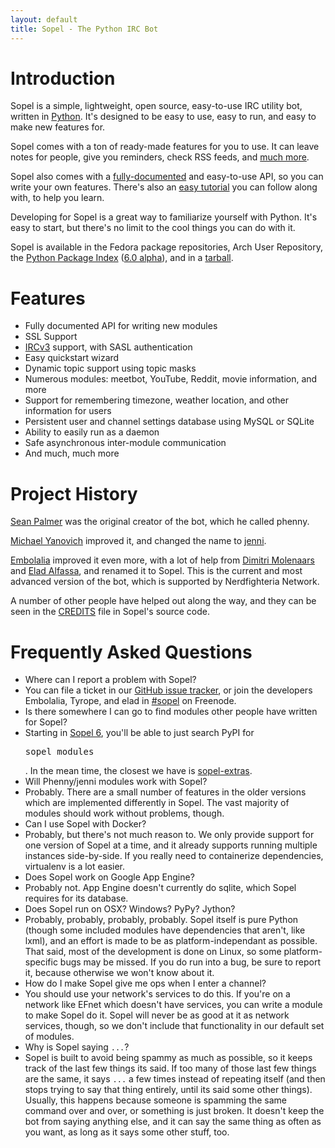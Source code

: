 ```yaml
---
layout: default
title: Sopel - The Python IRC Bot
---
```


# Introduction

<span class="Sopel">Sopel</span> is a simple, lightweight, open source,
easy-to-use IRC utility bot, written in [Python](http://python.org). It's
designed to be easy to use, easy to run, and easy to make new features for.

<span class="Sopel">Sopel</span> comes with a ton of ready-made features for
you to use. It can leave notes for people, give you reminders, check RSS feeds,
and [much more](https://github.com/sopel-irc/sopel/wiki/Commands).

<span class="Sopel">Sopel</span> also comes with a
[fully-documented](/docs) and
easy-to-use API, so you can write your own features. There's also an
[easy tutorial](https://github.com/sopel-irc/sopel/wiki/Sopel-tutorial,-Part-1)
you can follow along with, to help you learn.

Developing for Sopel is a great way to familiarize yourself with Python. It's
easy to start, but there's no limit to the cool things you can do with it.

<span class="Sopel">Sopel</span> is available in the Fedora package
repositories, Arch User Repository, the
[Python Package Index](http://pypi.python.org/pypi/willie/) 
([6.0 alpha](http://pypi.python.org/pypi/sopel)), and in a
[tarball](https://github.com/sopel-irc/sopel/releases/latest).

# Features

* Fully documented API for writing new modules
* SSL Support
* [IRCv3](http://ircv3.org) support, with SASL authentication
* Easy quickstart wizard
* Dynamic topic support using topic masks
* Numerous modules: meetbot, YouTube, Reddit, movie information, and more
* Support for remembering timezone, weather location, and other information for
users
* Persistent user and channel settings database using MySQL or SQLite
* Ability to easily run as a daemon
* Safe asynchronous inter-module communication
* And much, much more

# Project History

[Sean Palmer](http://inamidst.com/) was the original creator of the bot, which
he called phenny.

[Michael Yanovich](https://yanovich.net) improved it, and changed the name to
[jenni](https://github.com/myano/jenni/).

[Embolalia](https://embolalia.com) improved it even more, with a lot of
help from [Dimitri Molenaars](http://tyrope.nl/index.php?lang=EN) and
[Elad Alfassa](http://eladalfassa.com), and renamed it to Sopel. This is the
current and most advanced version of the bot, which is supported by
Nerdfighteria Network.

A number of other people have helped out along the way, and they can be seen in
the [CREDITS](https://github.com/sopel-irc/sopel/blob/master/CREDITS) file in
Sopel's source code.

# Frequently Asked Questions

<ul class="faq">
<li class="q">Where can I report a problem with Sopel?</li>

<li class="a">You can file a ticket in our <a
href="https://github.com/sopel-irc/sopel/issues">GitHub issue tracker</a>, or
join the developers Embolalia, Tyrope, and elad in 
<a href="irc://irc.freenode.net/#sopel">#sopel</a> on Freenode.</li>

<li class="q">Is there somewhere I can go to find modules other people have
written for Sopel?</li>

<li class="a">Starting in <a href="/willie_6.html">Sopel 6</a>, you'll be able
to just search PyPI for <pre>sopel_modules</pre>. In the mean time, the closest we have is
<a href="https://github.com/sopel-irc/sopel-extras">sopel-extras</a>.</li>

<li class="q">Will Phenny/jenni modules work with Sopel?</li>

<li class="a">Probably. There are a small number of features in the older
versions which are implemented differently in Sopel. The vast majority of
modules should work without problems, though.</li>

<li class="q">Can I use Sopel with Docker?</li>

<li class="a">Probably, but there's not much reason to. We only provide support
for one version of Sopel at a time, and it already supports running multiple
instances side-by-side. If you really need to containerize dependencies,
virtualenv is a lot easier.</li>

<li class="q">Does Sopel work on Google App Engine?</li>

<li class="a">Probably not. App Engine doesn't currently do sqlite, which
Sopel requires for its database.</li>

<li class="q">Does Sopel run on OSX? Windows? PyPy? Jython?</li>

<li class="a">Probably, probably, probably, probably. Sopel itself is pure
Python (though some included modules have dependencies that aren't, like lxml),
and an effort is made to be as platform-independant as possible. That said,
most of the development is done on Linux, so some platform-specific bugs may be
missed. If you do run into a bug, be sure to report it, because otherwise we
won't know about it.</li>

<li class="q">How do I make Sopel give me ops when I enter a channel?</li>

<li class="a">You should use your network's services to do this. If you're on a
network like EFnet which doesn't have services, you can write a module to make
Sopel do it. Sopel will never be as good at it as network services, though,
so we don't include that functionality in our default set of modules.</li>

<li class="q">Why is Sopel saying <code>...</code>?</li>

<li class="a">Sopel is built to avoid being spammy as much as possible, so it
keeps track of the last few things its said. If too many of those last few
things are the same, it says <code>...</code> a few times instead of repeating
itself (and then stops trying to say that thing entirely, until its said some
other things). Usually, this happens because someone is spamming the same
command over and over, or something is just broken. It doesn't keep the bot
from saying anything else, and it can say the same thing as often as you want,
as long as it says some other stuff, too.</li>
</ul>
